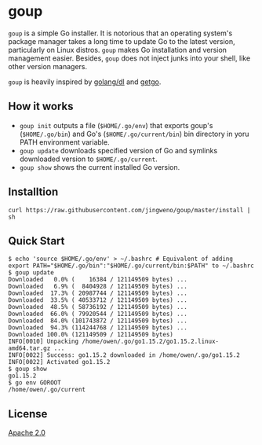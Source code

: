 # goup

`goup` is a simple Go installer. 
It is notorious that an operating system's package manager takes a long time to update Go to the latest version, particularly on Linux distros.
`goup` makes Go installation and version management easier.
Besides, `goup` does not inject junks into your shell, like other version managers.

`goup` is heavily inspired by [golang/dl](https://github.com/golang/dl) and [getgo](https://github.com/golang/tools/tree/master/cmd/getgo).

## How it works

* `goup init` outputs a file (`$HOME/.go/env`) that exports goup's (`$HOME/.go/bin`) and Go's (`$HOME/.go/current/bin`) bin directory in yoru PATH environment variable.
* `goup update` downloads specified version of Go and symlinks downloaded version to `$HOME/.go/current`.
* `goup show` shows the current installed Go version.

## Installtion

```
curl https://raw.githubusercontent.com/jingweno/goup/master/install | sh
```

## Quick Start

```
$ echo 'source $HOME/.go/env' > ~/.bashrc # Equivalent of adding export PATH="$HOME/.go/bin":"$HOME/.go/current/bin:$PATH" to ~/.bashrc
$ goup update
Downloaded   0.0% (    16384 / 121149509 bytes) ...
Downloaded   6.9% (  8404928 / 121149509 bytes) ...
Downloaded  17.3% ( 20987744 / 121149509 bytes) ...
Downloaded  33.5% ( 40533712 / 121149509 bytes) ...
Downloaded  48.5% ( 58736192 / 121149509 bytes) ...
Downloaded  66.0% ( 79920544 / 121149509 bytes) ...
Downloaded  84.0% (101743872 / 121149509 bytes) ...
Downloaded  94.3% (114244768 / 121149509 bytes) ...
Downloaded 100.0% (121149509 / 121149509 bytes)
INFO[0010] Unpacking /home/owen/.go/go1.15.2/go1.15.2.linux-amd64.tar.gz ...
INFO[0022] Success: go1.15.2 downloaded in /home/owen/.go/go1.15.2
INFO[0022] Activated go1.15.2
$ goup show
go1.15.2
$ go env GOROOT
/home/owen/.go/current
```

## License

[Apache 2.0](https://github.com/jingweno/goup/blob/master/LICENSE)
